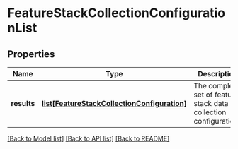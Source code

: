 # FeatureStackCollectionConfigurationList

## Properties
Name | Type | Description | Notes
------------ | ------------- | ------------- | -------------
**results** | [**list[FeatureStackCollectionConfiguration]**](FeatureStackCollectionConfiguration.md) | The complete set of feature stack data collection configurations | [optional] 

[[Back to Model list]](../README.md#documentation-for-models) [[Back to API list]](../README.md#documentation-for-api-endpoints) [[Back to README]](../README.md)

